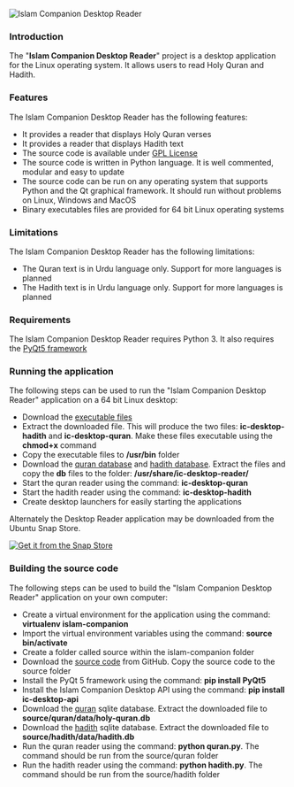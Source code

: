 ![Islam Companion Desktop Reader](https://pakjiddat.netlify.app/static/8c513780478d833c9b633dcd099b6348/f941f/islamcompanion-desktop-reader.png)

### Introduction

The "**Islam Companion Desktop Reader**" project is a desktop application for the Linux operating system. It allows users to read Holy Quran and Hadith.

### Features

The Islam Companion Desktop Reader has the following features:

* It provides a reader that displays Holy Quran verses
* It provides a reader that displays Hadith text
* The source code is available under [GPL License](https://github.com/nadirlc/islam-companion-desktop/blob/master/LICENSE)
* The source code is written in Python language. It is well commented, modular and easy to update
* The source code can be run on any operating system that supports Python and the Qt graphical framework. It should run without problems on Linux, Windows and MacOS
* Binary executables files are provided for 64 bit Linux operating systems

### Limitations

The Islam Companion Desktop Reader has the following limitations:

* The Quran text is in Urdu language only. Support for more languages is planned
* The Hadith text is in Urdu language only. Support for more languages is planned

### Requirements

The Islam Companion Desktop Reader requires Python 3. It also requires the [PyQt5 framework](https://pypi.org/project/PyQt5/)

### Running the application

The following steps can be used to run the "Islam Companion Desktop Reader" application on a 64 bit Linux desktop:

* Download the [executable files](https://drive.google.com/open?id=1d47lxF0iF1rQfujGTHdAvowNwivbXFIA)
* Extract the downloaded file. This will produce the two files: **ic-desktop-hadith** and **ic-desktop-quran**. Make these files executable using the **chmod+x** command
* Copy the executable files to **/usr/bin** folder
* Download the [quran database](https://drive.google.com/open?id=11a_dQ4i0__--x5PkFjlmwMUxgMdTWbIa) and [hadith database](https://drive.google.com/open?id=1pHo5auUuKiNEi9jlmQJ0-n3oqDEdbDR0). Extract the files and copy the **db** files to the folder: **/usr/share/ic-desktop-reader/**
* Start the quran reader using the command: **ic-desktop-quran**
* Start the hadith reader using the command: **ic-desktop-hadith**
* Create desktop launchers for easily starting the applications

Alternately the Desktop Reader application may be downloaded from the Ubuntu Snap Store.

<a href="https://snapcraft.io/islamcompanion"> <img alt="Get it from the Snap Store" src="https://snapcraft.io/static/images/badges/en/snap-store-black.svg" class="mb-4 mt-4"/> </a>

### Building the source code

The following steps can be used to build the "Islam Companion Desktop Reader" application on your own computer:

* Create a virtual environment for the application using the command: **virtualenv islam-companion**
* Import the virtual environment variables using the command: **source bin/activate**
* Create a folder called source within the islam-companion folder
* Download the [source code](https://github.com/nadirlc/islam-companion-desktop-reader/archive/master.zip) from GitHub. Copy the source code to the source folder
* Install the PyQt 5 framework using the command: **pip install PyQt5**
* Install the Islam Companion Desktop API using the command: **pip install ic-desktop-api**
* Download the [quran](https://drive.google.com/open?id=11a_dQ4i0__--x5PkFjlmwMUxgMdTWbIa) sqlite database. Extract the downloaded file to **source/quran/data/holy-quran.db**
* Download the [hadith](https://drive.google.com/open?id=1pHo5auUuKiNEi9jlmQJ0-n3oqDEdbDR0) sqlite database. Extract the downloaded file to **source/hadith/data/hadith.db**
* Run the quran reader using the command: **python quran.py**. The command should be run from the source/quran folder
* Run the hadith reader using the command: **python hadith.py**. The command should be run from the source/hadith folder
